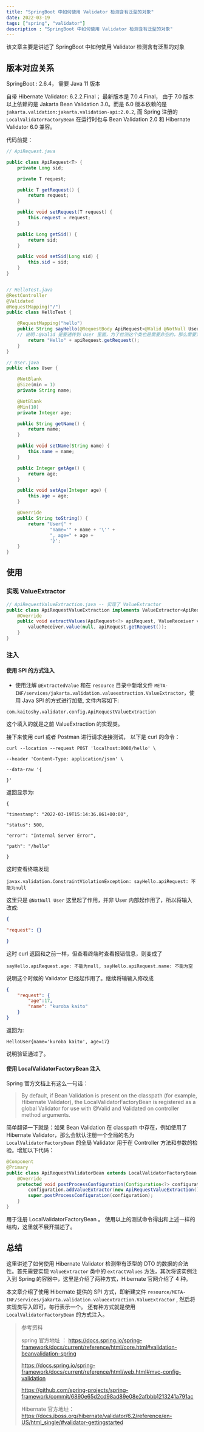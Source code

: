 ```yaml
---
title: "SpringBoot 中如何使用 Validator 检测含有泛型的对象"
date: 2022-03-19
tags: ["spring", "validator"]
description : "SpringBoot 中如何使用 Validator 检测含有泛型的对象"
---
```


该文章主要是讲述了 SpringBoot 中如何使用 Validator 检测含有泛型的对象

## 版本对应关系
SpringBoot : 2.6.4， 需要 Java 11 版本

自带 Hibernate Validator:  6.2.2.Final； 最新版本是 7.0.4.Final， 由于 7.0 版本以上依赖的是 Jakarta Bean Validation 3.0。而是 6.0 版本依赖的是 `jakarta.validation:jakarta.validation-api:2.0.2`, 而 Spring 注册的 `LocalValidatorFactoryBean`  在运行时也与 Bean Validation 2.0 和 Hibernate Validator 6.0 兼容。

代码前提：
```java
// ApiRequest.java

public class ApiRequest<T> {
    private Long sid;

    private T request;

    public T getRequest() {
        return request;
    }

    public void setRequest(T request) {
        this.request = request;
    }

    public Long getSid() {
        return sid;
    }

    public void setSid(Long sid) {
        this.sid = sid;
    }
}


// HelloTest.java
@RestController
@Validated
@RequestMapping("/")
public class HelloTest {

    @RequestMapping("hello")
    public String sayHello(@RequestBody ApiRequest<@Valid @NotNull User> apiRequest) {
    // 说明：@Valid 是要透传到 User 里面，为了检测这个类也是需要非空的，那么需要注解，防止传入 "{}"
        return "Hello" + apiRequest.getRequest();
    }
}

// User.java
public class User {

    @NotBlank
    @Size(min = 1)
    private String name;

    @NotBlank
    @Min(10)
    private Integer age;

    public String getName() {
        return name;
    }

    public void setName(String name) {
        this.name = name;
    }

    public Integer getAge() {
        return age;
    }

    public void setAge(Integer age) {
        this.age = age;
    }

    @Override
    public String toString() {
        return "User{" +
                "name='" + name + '\'' +
                ", age=" + age +
                '}';
    }
}
```

## 使用
### 实现 ValueExtractor

```java
// ApiRequestValueExtraction.java -- 实现了 ValueExtractor
public class ApiRequestValueExtraction implements ValueExtractor<ApiRequest<@ExtractedValue ?>> {
    @Override
    public void extractValues(ApiRequest<?> apiRequest, ValueReceiver valueReceiver) {
        valueReceiver.value(null, apiRequest.getRequest());
    }
}
```

### 注入
#### 使用 SPI 的方式注入
- 使用注解 `@ExtractedValue` 和在 `resource` 目录中新增文件 `META-INF/services/jakarta.validation.valueextraction.ValueExtractor`，使用 Java SPI 的方式进行加载, 文件内容如下:
```
com.kaitoshy.validator.config.ApiRequestValueExtraction
```
这个填入的就是之前 ValueExtraction 的实现类。

接下来使用 curl 或者 Postman 进行请求连接测试， 以下是 curl 的命令：
```shell
curl --location --request POST 'localhost:8080/hello' \

--header 'Content-Type: application/json' \

--data-raw '{

}'

```
返回显示为:
```log
{

"timestamp": "2022-03-19T15:14:36.861+00:00",

"status": 500,

"error": "Internal Server Error",

"path": "/hello"

}
```

这时查看终端发现
```log
javax.validation.ConstraintViolationException: sayHello.apiRequest: 不能为null
```
这里只是 `@NotNull User` 这里起了作用，并非 User 内部起作用了，所以将输入改成:
```json
{

"request": {}

}
```
这时 curl 返回和之前一样，但查看终端时查看报错信息，则变成了
```log
sayHello.apiRequest.age: 不能为null, sayHello.apiRequest.name: 不能为空
```

说明这个时候的 Validator 已经起作用了。继续将输输入修改成
```json
{
    "request": {
        "age":17,
        "name": "kuroba kaito"
    }
}
```
返回为:
```
HelloUser{name='kuroba kaito', age=17}
```
说明验证通过了。


#### 使用 LocalValidatorFactoryBean 注入

Spring 官方文档上有这么一句话：
>By default, if Bean Validation is present on the classpath (for example, Hibernate Validator), the LocalValidatorFactoryBean is registered as a global Validator for use with @Valid and Validated on controller method arguments.

简单翻译一下就是：如果 Bean Validation 在 classpath 中存在，例如使用了 Hibernate Validator，那么会默认注册一个全局的名为 ` LocalValidatorFactoryBean` 的全局 Validator 用于在 Controller 方法和参数的检验。增加以下代码：

```java
@Component
@Primary
public class ApiRequestValidatorBean extends LocalValidatorFactoryBean {
    @Override
    protected void postProcessConfiguration(Configuration<?> configuration) {
        configuration.addValueExtractor(new ApiRequestValueExtraction());
        super.postProcessConfiguration(configuration);
    }
}
```

用于注册 LocalValidatorFactoryBean 。
使用以上的测试命令得出和上述一样的结构，这里就不展开描述了。


## 总结
这里讲述了如何使用 Hibernate Validator 检测带有泛型的 DTO 的数据的合法性。首先需要实现 `ValueExtractor` 类中的 `extractValues` 方法，其次将该实例注入到 Spring 的容器中，这里是介绍了两种方式，Hibernate 官网介绍了 4 种。

本文章介绍了使用 Hibernate 提供的 SPI 方式，即新建文件 `resource/META-INF/services/jakarta.validation.valueextraction.ValueExtractor` , 然后将实现类写入即可，每行表示一个。
还有种方式就是使用 `LocalValidatorFactoryBean`  的方式注入。



> 参考资料
>
> spring 官方地址 ：
> https://docs.spring.io/spring-framework/docs/current/reference/html/core.html#validation-beanvalidation-spring
>
>https://docs.spring.io/spring-framework/docs/current/reference/html/web.html#mvc-config-validation
>
>https://github.com/spring-projects/spring-framework/commit/6890e65d2cd98ad89e08e2afbbb1213241a791ac
>
> Hibernate 官方地址： https://docs.jboss.org/hibernate/validator/6.2/reference/en-US/html_single/#validator-gettingstarted
